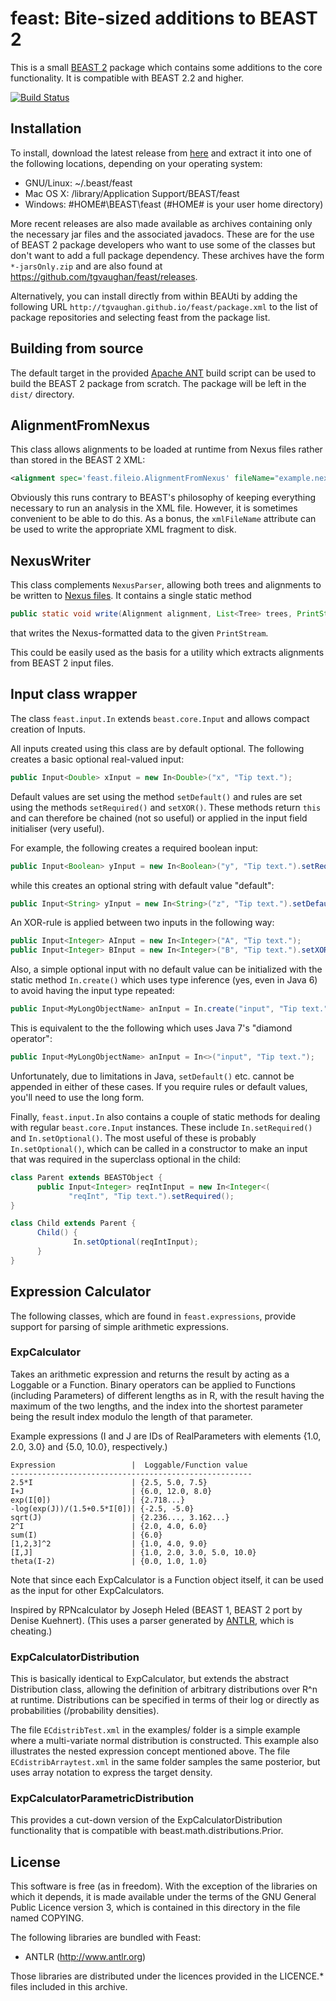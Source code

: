 feast:  Bite-sized additions to BEAST 2
=======================================

This is a small [BEAST 2](http://www.beast2.org) package which
contains some additions to the core functionality.  It is compatible
with BEAST 2.2 and higher.

[![Build Status](https://travis-ci.org/tgvaughan/feast.svg?branch=master)](https://travis-ci.org/tgvaughan/feast)


Installation
------------

To install, download the latest release from
[here](https://github.com/tgvaughan/feast/releases) and extract it
into one of the following locations, depending on your operating
system:

 * GNU/Linux: ~/.beast/feast
 * Mac OS X: /library/Application Support/BEAST/feast
 * Windows: #HOME#\BEAST\feast (#HOME# is your user home directory)

More recent releases are also made available as archives containing
only the necessary jar files and the associated javadocs. These are
for the use of BEAST 2 package developers who want to use some of the
classes but don't want to add a full package dependency.  These
archives have the form `*-jarsOnly.zip` and are also found at
https://github.com/tgvaughan/feast/releases.

Alternatively, you can install directly from within BEAUti by adding
the following URL `http://tgvaughan.github.io/feast/package.xml` to
the list of package repositories and selecting feast from the package
list.


Building from source
--------------------

The default target in the provided [Apache ANT](http://ant.apache.org)
build script can be used to build the BEAST 2 package from scratch.
The package will be left in the `dist/` directory.

AlignmentFromNexus
------------------

This class allows alignments to be loaded at runtime from Nexus files
rather than stored in the BEAST 2 XML:
```xml
<alignment spec='feast.fileio.AlignmentFromNexus' fileName="example.nexus"/>
```
Obviously this runs contrary to BEAST's philosophy of keeping
everything necessary to run an analysis in the XML file.  However, it
is sometimes convenient to be able to do this.  As a bonus, the
`xmlFileName` attribute can be used to write the appropriate XML
fragment to disk.

NexusWriter
-----------

This class complements `NexusParser`, allowing both trees and alignments to be
written to [Nexus files](http://dx.doi.org/10.1093%2Fsysbio%2F46.4.590).
It contains a single static method
```java
public static void write(Alignment alignment, List<Tree> trees, PrintStream ps)
```
that writes the Nexus-formatted data to the given `PrintStream`.

This could be easily used as the basis for a utility which extracts alignments
from BEAST 2 input files.


Input class wrapper
-------------------

The class `feast.input.In` extends `beast.core.Input` and allows
compact creation of Inputs.

All inputs created using this class are by default optional.  The
following creates a basic optional real-valued input:
```java
public Input<Double> xInput = new In<Double>("x", "Tip text.");
```

Default values are set using the method `setDefault()` and rules are
set using the methods `setRequired()` and `setXOR()`.  These methods
return `this` and can therefore be chained (not so useful) or applied
in the input field initialiser (very useful).

For example, the following creates a required boolean input:
```java
public Input<Boolean> yInput = new In<Boolean>("y", "Tip text.").setRequired();
```
while this creates an optional string with default value "default":
```java
public Input<String> yInput = new In<String>("z", "Tip text.").setDefault("default");
```

An XOR-rule is applied between two inputs in the following way:
```java
public Input<Integer> AInput = new In<Integer>("A", "Tip text.");
public Input<Integer> BInput = new In<Integer>("B", "Tip text.").setXOR(AInput);
```

Also, a simple optional input with no default value can be
initialized with the static method `In.create()` which uses type
inference (yes, even in Java 6) to avoid having the input type repeated:
```java
public Input<MyLongObjectName> anInput = In.create("input", "Tip text.");
```
This is equivalent to the the following which uses Java 7's "diamond operator":
```java
public Input<MyLongObjectName> anInput = In<>("input", "Tip text.");
```
Unfortunately, due to limitations in Java, `setDefault()` etc. cannot
be appended in either of these cases. If you require rules or default
values, you'll need to use the long form.

Finally, `feast.input.In` also contains a couple of static methods for
dealing with regular `beast.core.Input` instances.  These include
`In.setRequired()` and `In.setOptional()`.  The most useful of these
is probably `In.setOptional()`, which can be called in a constructor
to make an input that was required in the superclass optional in the
child:
```java
class Parent extends BEASTObject {
      public Input<Integer> reqIntInput = new In<Integer<(
      	     "reqInt", "Tip text.").setRequired();
}

class Child extends Parent {
      Child() {
      	      In.setOptional(reqIntInput);
      }
}
```


Expression Calculator
---------------------

The following classes, which are found in `feast.expressions`, provide
support for parsing of simple arithmetic expressions.


### ExpCalculator ###

Takes an arithmetic expression and returns the result by acting
as a Loggable or a Function.  Binary operators can be applied to
Functions (including Parameters) of different lengths as in R, with
the result having the maximum of the two lengths, and the index into
the shortest parameter being the result index modulo the length of
that parameter.

Example expressions (I and J are IDs of RealParameters with elements
{1.0, 2.0, 3.0} and {5.0, 10.0}, respectively.)

    Expression                 |  Loggable/Function value
    ------------------------------------------------------
    2.5*I                      | {2.5, 5.0, 7.5}
    I+J                        | {6.0, 12.0, 8.0}
    exp(I[0])                  | {2.718...}
    -log(exp(J))/(1.5+0.5*I[0])| {-2.5, -5.0}
    sqrt(J)                    | {2.236..., 3.162...}
    2^I	                       | {2.0, 4.0, 6.0}  
    sum(I)                     | {6.0}
    [1,2,3]^2                  | {1.0, 4.0, 9.0}
    [I,J]                      | {1.0, 2.0, 3.0, 5.0, 10.0}
    theta(I-2)                 | {0.0, 1.0, 1.0}

Note that since each ExpCalculator is a Function object itself, it can
be used as the input for other ExpCalculators.

Inspired by RPNcalculator by Joseph Heled (BEAST 1, BEAST 2 port by
Denise Kuehnert).  (This uses a parser generated by
[ANTLR](http://www.antlr.org), which is cheating.)


### ExpCalculatorDistribution ###

This is basically identical to ExpCalculator, but extends the abstract
Distribution class, allowing the definition of arbitrary distributions
over R^n at runtime.  Distributions can be specified in terms of their
log or directly as probabilities (/probability densities).

The file `ECdistribTest.xml` in the examples/ folder is a simple
example where a multi-variate normal distribution is constructed.
This example also illustrates the nested expression concept mentioned
above.  The file `ECdistribArraytest.xml` in the same folder samples
the same posterior, but uses array notation to express the target
density.


### ExpCalculatorParametricDistribution ###

This provides a cut-down version of the ExpCalculatorDistribution
functionality that is compatible with beast.math.distributions.Prior.


License
-------

This software is free (as in freedom).  With the exception of the
libraries on which it depends, it is made available under the terms of
the GNU General Public Licence version 3, which is contained in this
directory in the file named COPYING.

The following libraries are bundled with Feast:

* ANTLR (http://www.antlr.org)

Those libraries are distributed under the licences provided in the
LICENCE.* files included in this archive.

